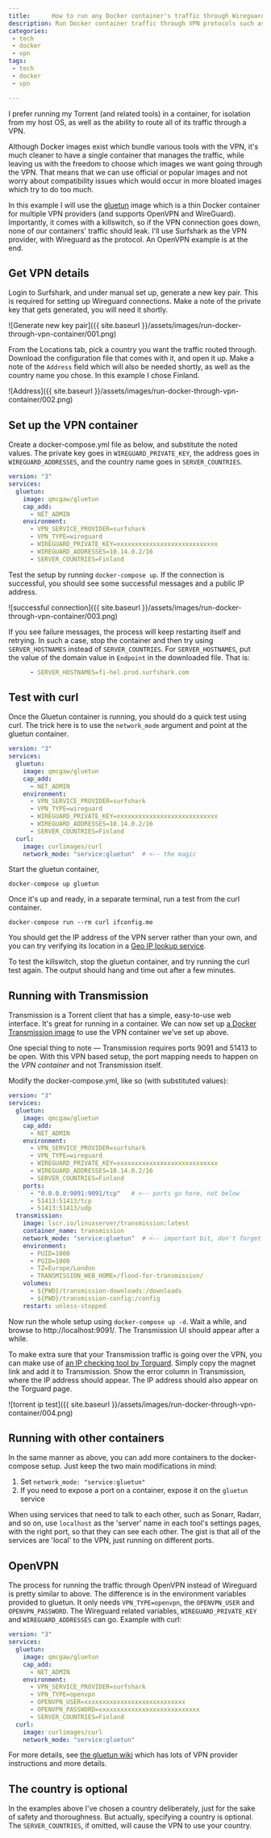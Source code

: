 ```yaml
---
title:      How to run any Docker container's traffic through Wireguard or OpenVPN
description: Run Docker container traffic through VPN protocols such as OpenVPN or Wireguard. Works for Transmission, Sonarr, etc. 
categories:
 - tech
 - docker
 - vpn
tags:
 - tech
 - docker
 - vpn

---
```


I prefer running my Torrent (and related tools) in a container, for isolation from my host OS, as well as the ability to route all of its traffic through a VPN.  

Although Docker images exist which bundle various tools with the VPN, it's much cleaner to have a single container that manages the traffic, while leaving us with the freedom to choose which images we want going through the VPN. That means that we can use official or popular images and not worry about compatibility issues which would occur in more bloated images which try to do too much. 

In this example I will use the [gluetun](https://github.com/qdm12/gluetun) image which is a thin Docker container for multiple VPN providers (and supports OpenVPN and WireGuard). Importantly, it comes with a killswitch, so if the VPN connection goes down, none of our containers' traffic should leak.  I'll use Surfshark as the VPN provider, with Wireguard as the protocol.  An OpenVPN example is at the end.    

## Get VPN details

Login to Surfshark, and under manual set up, generate a new key pair.  This is required for setting up Wireguard connections.  Make a note of the private key that gets generated, you will need it shortly.  

![Generate new key pair]({{ site.baseurl }}/assets/images/run-docker-through-vpn-container/001.png)

From the Locations tab, pick a country you want the traffic routed through.  Download the configuration file that comes with it, and open it up.  Make a note of the `Address` field which will also be needed shortly, as well as the country name you chose.  In this example I chose Finland. 

![Address]({{ site.baseurl }}/assets/images/run-docker-through-vpn-container/002.png)

## Set up the VPN container

Create a docker-compose.yml file as below, and substitute the noted values.  The private key goes in `WIREGUARD_PRIVATE_KEY`, the address goes in `WIREGUARD_ADDRESSES`, and the country name goes in `SERVER_COUNTRIES`.  

```yaml
version: "3"
services:
  gluetun:
    image: qmcgaw/gluetun
    cap_add:
      - NET_ADMIN
    environment:
      - VPN_SERVICE_PROVIDER=surfshark
      - VPN_TYPE=wireguard
      - WIREGUARD_PRIVATE_KEY=xxxxxxxxxxxxxxxxxxxxxxxxxxxx
      - WIREGUARD_ADDRESSES=10.14.0.2/16
      - SERVER_COUNTRIES=Finland

```

Test the setup by running `docker-compose up`.  If the connection is successful, you should see some successful messages and a public IP address.  

![successful connection]({{ site.baseurl }}/assets/images/run-docker-through-vpn-container/003.png)

If you see failure messages, the process will keep restarting itself and retrying. In such a case, stop the container and then try using `SERVER_HOSTNAMES` instead of `SERVER_COUNTRIES`.  For `SERVER_HOSTNAMES`, put the value of the domain value in `Endpoint` in the downloaded file.  That is: 


```yaml
      - SERVER_HOSTNAMES=fi-hel.prod.surfshark.com
```


## Test with curl

Once the Gluetun container is running, you should do a quick test using curl.  The trick here is to use the `network_mode` argument and point at the gluetun container.   

```yaml 
version: "3"
services:
  gluetun:
    image: qmcgaw/gluetun
    cap_add:
      - NET_ADMIN
    environment:
      - VPN_SERVICE_PROVIDER=surfshark
      - VPN_TYPE=wireguard
      - WIREGUARD_PRIVATE_KEY=xxxxxxxxxxxxxxxxxxxxxxxxxxxx
      - WIREGUARD_ADDRESSES=10.14.0.2/16
      - SERVER_COUNTRIES=Finland
  curl:
    image: curlimages/curl
    network_mode: "service:gluetun"  # <-- the magic
```

Start the gluetun container, 

```
docker-compose up gluetun
```

Once it's up and ready, in a separate terminal, run a test from the curl container. 

```
docker-compose run --rm curl ifconfig.me
```

You should get the IP address of the VPN server rather than your own, and you can try verifying its location in a [Geo IP lookup service](https://www.iplocation.net/ip-lookup). 

To test the killswitch, stop the gluetun container, and try running the curl test again.  The output should hang and time out after a few minutes. 

## Running with Transmission

Transmission is a Torrent client that has a simple, easy-to-use web interface.  It's great for running in a container.  We can now set up [a Docker Transmission image](https://hub.docker.com/r/linuxserver/transmission) to use the VPN container we've set up above.  

One special thing to note — Transmission requires ports 9091 and 51413 to be open.  With this VPN based setup, the port mapping needs to happen on the _VPN container_ and not Transmission itself.  

Modify the docker-compose.yml, like so (with substituted values):  


```yaml
version: "3"
services:
  gluetun:
    image: qmcgaw/gluetun
    cap_add:
      - NET_ADMIN
    environment:
      - VPN_SERVICE_PROVIDER=surfshark
      - VPN_TYPE=wireguard
      - WIREGUARD_PRIVATE_KEY=xxxxxxxxxxxxxxxxxxxxxxxxxxxx
      - WIREGUARD_ADDRESSES=10.14.0.2/16
      - SERVER_COUNTRIES=Finland
    ports:
      - "0.0.0.0:9091:9091/tcp"   # <-- ports go here, not below
      - 51413:51413/tcp
      - 51413:51413/udp
  transmission:
    image: lscr.io/linuxserver/transmission:latest
    container_name: transmission
    network_mode: "service:gluetun"  # <-- important bit, don't forget
    environment:
      - PUID=1000
      - PGID=1000
      - TZ=Europe/London
      - TRANSMISSION_WEB_HOME=/flood-for-transmission/ 
    volumes:
      - ${PWD}/transmission-downloads:/downloads
      - ${PWD}/transmission-config:/config
    restart: unless-stopped

```

Now run the whole setup using `docker-compose up -d`.  Wait a while, and browse to http://localhost:9091/.  The Transmission UI should appear after a while.  

To make extra sure that your Transmission traffic is going over the VPN, you can make use of [an IP checking tool by Torguard](https://torguard.net/checkmytorrentipaddress.php).  Simply copy the magnet link and add it to Transmission.  Show the error column in Transmission, where the IP address should appear.  The IP address should also appear on the Torguard page.


![torrent ip test]({{ site.baseurl }}/assets/images/run-docker-through-vpn-container/004.png)

## Running with other containers

In the same manner as above, you can add more containers to the docker-compose setup.  Just keep the two main modifications in mind:

1.  Set `network_mode: "service:gluetun"`  
2.  If you need to expose a port on a container, expose it on the `gluetun` service

When using services that need to talk to each other, such as Sonarr, Radarr, and so on, use `localhost` as the 'server' name in each tool's settings pages, with the right port, so that they can see each other.  The gist is that all of the services are 'local' to the VPN, just running on different ports.  


## OpenVPN

The process for running the traffic through OpenVPN instead of Wireguard is pretty similar to above.  The difference is in the environment variables provided to gluetun.  It only needs `VPN_TYPE=openvpn`, the `OPENVPN_USER` and `OPENVPN_PASSWORD`.  The Wireguard related variables, `WIREGUARD_PRIVATE_KEY` and `WIREGUARD_ADDRESSES` can go.  Example with curl:

```yaml
version: "3"
services:
  gluetun:
    image: qmcgaw/gluetun
    cap_add:
      - NET_ADMIN
    environment:
      - VPN_SERVICE_PROVIDER=surfshark
      - VPN_TYPE=openvpn
      - OPENVPN_USER=xxxxxxxxxxxxxxxxxxxxxxxxxxxx
      - OPENVPN_PASSWORD=xxxxxxxxxxxxxxxxxxxxxxxxxxxx
      - SERVER_COUNTRIES=Finland
  curl:
    image: curlimages/curl
    network_mode: "service:gluetun"      
```



For more details, see [the gluetun wiki](https://github.com/qdm12/gluetun/wiki/Surfshark) which has lots of VPN provider instructions and more details.  

## The country is optional

In the examples above I've chosen a country deliberately, just for the sake of safety and thoroughness. But actually, specifying a country is optional.  The `SERVER_COUNTRIES`, if omitted, will cause the VPN to use your country. 